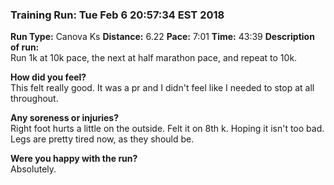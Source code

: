 ### Training Run: Tue Feb  6 20:57:34 EST 2018
**Run Type:** Canova Ks
**Distance:** 6.22
**Pace:** 7:01
**Time:** 43:39
**Description of run:**  
Run 1k at 10k pace, the next at half marathon pace, and repeat to 10k.

**How did you feel?**  
This felt really good.  It was a pr and I didn't feel like I needed to stop at all throughout.

**Any soreness or injuries?**  
Right foot hurts a little on the outside.  Felt it on 8th k.  Hoping it isn't too bad.  Legs are pretty tired now, as they should be.

**Were you happy with the run?**  
Absolutely.
